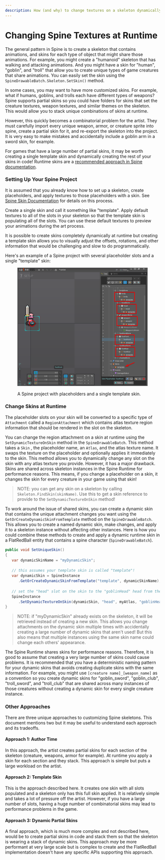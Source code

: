 ```yaml
---
description: How (and why) to change textures on a skeleton dynamically at runtime.
---
```


# Changing Spine Textures at Runtime

The general pattern in Spine is to create a skeleton that contains animations, and skins for each type of object that might share those animations. For example, you might create a "humanoid" skeleton that has walking and attacking animations. And you might have a skin for "human", "goblin", and "troll" that allow you to create unique types of game creatures that share animations. You can easily set the skin using the `SpineDrawableBatch.Skeleton.SetSkin()` method.

In some cases, you may want to have more customized skins. For example, what if humans, goblins, and trolls each have different types of weapons? Spine supports partial skins so you could have folders for skins that set the creature textures, weapon textures, and similar themes on the skeleton. This would allow you to stack unique combinations of skins at runtime.

However, this quickly becomes a combinatorial problem for the artist. They must carefully import every unique weapon, armor, or creature sprite into spine, create a partial skin for it, and re-export the skeleton into the project. It is very easy to make mistakes and accidentally include a goblin arm in a sword skin, for example.

For games that have a large number of partial skins, it may be worth creating a single template skin and dynamically creating the rest of your skins in code! Runtime skins are a [recommended approach in Spine documentation](https://esotericsoftware.com/spine-runtime-skins).

### Setting Up Your Spine Project

It is assumed that you already know how to set up a skeleton, create placeholders, and apply textures to those placeholders with a skin. See [Spine Skin Documentation](https://esotericsoftware.com/spine-skins) for details on this process.

Create a single skin and call it something like "template". Apply default textures to all of the slots in your skeleton so that the template skin is populating all of the slots. You can use these default textures to preview your animations during the art process.

It is possible to create skins completely dynamically at runtime but creating a template skin allows you to visually adjust the offsets, rotations, and other information that would be challenging and slow to do programmatically.

Here's an example of a Spine project with several placeholder slots and a single "template" skin:

<figure><img src="../.gitbook/assets/14_21 12 03.png" alt=""><figcaption><p>A Spine project with placeholders and a single template skin.</p></figcaption></figure>

### Change Skins at Runtime

The placeholder slots on your skin will be converted to a specific type of `Attachment` called a `RegionAttachment` which contains atlas texture region information that should be rendered in the slot on the skeleton.

You can change the region attachment on a skin at runtime using the `SetDynamicTextureOnSkin` method in the `SpineDrawableBatch`. This method takes a `Skin` , the placeholder name, an `Atlas`, and the atlas texture name. It swaps the texture on the placeholder and optionally applies it immediately to the skin. This method allows you to dynamically change any slot on the skin with any atlas texture you provide. However, it has a major drawback. Skins are shared across skeleton instances in the Spine Runtime for performance reasons. This means, if you change a placeholder on a skin, it changes the skin for every creature in your game using that skin!

> NOTE: you can get any skin on a skeleton by calling `Skeleton.FindSkin(skinName)`. Use this to get a skin reference to provide to the `SetDynamicTextureOnSkin` method!

To work around the issue of shared skins, you can create a dynamic skin that contains the unique attachment changes you want using the `GetOrCreateDynamicSkinFromTemplate` method on the `SpineDrawableBatch`. This allows you to create a named dynamic skin, make changes, and apply it to a skeleton instance without affecting other instances. Here is how you could combine these methods to create and apply a dynamic runtime skin in a FlatRedBall entity that contains a spine character (`SpineDrawableBatch`).

```csharp
public void SetUniqueSkin()
{
   var dynamicSkinName = "myDynamicSkin";
   
   // this assumes your template skin is called "template"!
   var dynamicSkin = SpineInstance
      .GetOrCreateDynamicSkinFromTemplate("template", dynamicSkinName);
   
   // set the "head" slot on the skin to the "goblinHead" head from the atlas      
   SpineInstance
      .SetDynamicTextureOnSkin(dynamicSkin, "head", myAtlas, "goblinHead");
}
```

> NOTE: if "myDynamicSkin" already exists on the skeleton, it will be retrieved instead of creating a new skin. This allows you change attachments on the dynamic skin multiple times with accidentally creating a large number of dynamic skins that aren't used! But this also means that multiple instances using the same skin name could change each others' appearance.

The Spine Runtime shares skins for performance reasons. Therefore, it is good to assume that creating a very large number of skins could cause problems. It is recommended that you have a deterministic naming pattern for your dynamic skins that avoids creating duplicate skins with the same information. For example, you might use `[creature name]_[weapon_name]` as a convention so you create dynamic skins for "goblin\_sword", "goblin\_club", "troll\_sword", and "troll\_club" that are shared across many instances of those creatures without creating a dynamic skin for every single creature instance.

### Other Approaches

There are three unique approaches to customizing Spine skeletons. This document mentions two but it may be useful to understand each approach and its tradeoffs.

#### Approach 1: Author Time

In this approach, the artist creates partial skins for each section of the skeleton (creature, weapons, armor for example). At runtime you apply a skin for each section and they stack. This approach is simple but puts a large workload on the artist.

#### Approach 2: Template Skin

This is the approach described here. It creates one skin with all slots populated and a skeleton only has this full skin applied. It is relatively simple and takes a lot of pressure off the artist. However, if you have a large number of slots, having a huge number of combinatorial skins may lead to performance problems in the game.

#### Approach 3: Dynamic Partial Skins

A final approach, which is much more complex and not described here, would be to create partial skins in code and stack them so that the skeleton is wearing a stack of dynamic skins. This approach _may_ be more performant at very large scale but is complex to create and the FlatRedBall implementation doesn't have any specific APIs supporting this approach.
